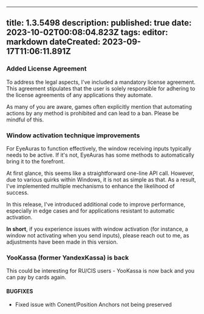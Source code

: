 
---
title: 1.3.5498
description: 
published: true
date: 2023-10-02T00:08:04.823Z
tags: 
editor: markdown
dateCreated: 2023-09-17T11:06:11.891Z
---		
		
### Added License Agreement
To address the legal aspects, I've included a mandatory license agreement. This agreement stipulates that the user is solely responsible for adhering to the license agreements of any applications they automate.

As many of you are aware, games often explicitly mention that automating actions by any method is prohibited and can lead to a ban. Please be mindful of this.

### Window activation technique improvements
For EyeAuras to function effectively, the window receiving inputs typically needs to be active. If it's not, EyeAuras has some methods to automatically bring it to the forefront.

At first glance, this seems like a straightforward one-line API call. However, due to various quirks within Windows, it is not as simple as that. As a result, I've implemented multiple mechanisms to enhance the likelihood of success.

In this release, I've introduced additional code to improve performance, especially in edge cases and for applications resistant to automatic activation.

**In short**, if you experience issues with window activation (for instance, a window not activating when you send inputs), please reach out to me, as adjustments have been made in this version.

### YooKassa (former YandexKassa) is back
This could be interesting for RU/CIS users - YooKassa is now back and you can pay by cards again.

#### BUGFIXES
- Fixed issue with Conent/Position Anchors not being preserved